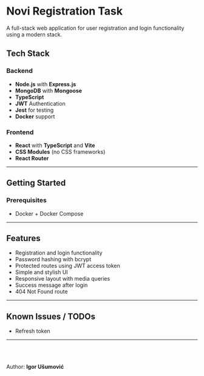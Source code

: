 # Novi Registration Task

A full-stack web application for user registration and login functionality using a modern stack.

## Tech Stack

### Backend

- **Node.js** with **Express.js**
- **MongoDB** with **Mongoose**
- **TypeScript**
- **JWT** Authentication
- **Jest** for testing
- **Docker** support

### Frontend

- **React** with **TypeScript** and **Vite**
- **CSS Modules** (no CSS frameworks)
- **React Router**

---

## Getting Started

### Prerequisites

- Docker + Docker Compose

---

## Features

- Registration and login functionality
- Password hashing with bcrypt
- Protected routes using JWT access token
- Simple and stylish UI
- Responsive layout with media queries
- Success message after login
- 404 Not Found route

---

## Known Issues / TODOs

- Refresh token

---
<br>
<br>

Author:
**Igor Ušumović**
